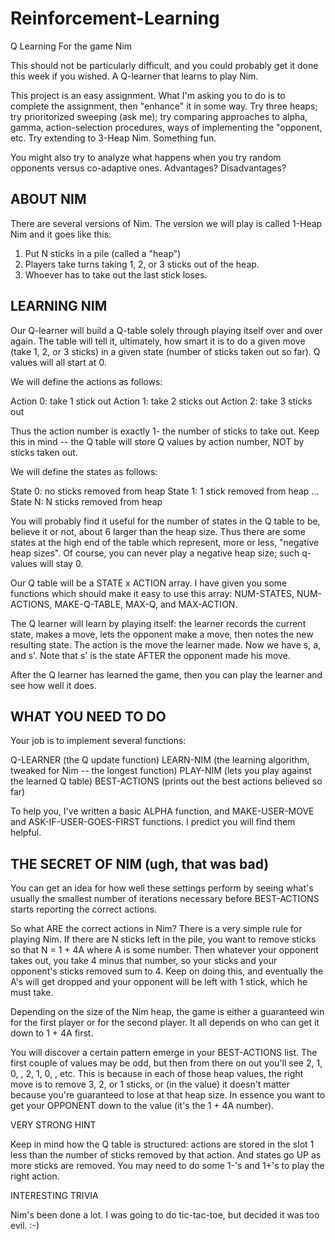 # Reinforcement-Learning
Q Learning For the game Nim

This should not be particularly difficult, and you could probably get it done this week if you wished.
A Q-learner that learns to play Nim.

This project is an easy assignment.
What I'm asking you to do is to complete the assignment, then
"enhance" it in some way.  Try three heaps; try prioritorized sweeping
(ask me); try comparing approaches to alpha, gamma, action-selection procedures,
ways of implementing the "opponent, etc.  Try extending to 3-Heap Nim.
Something fun.

You might also try to analyze what happens when you try random opponents versus co-adaptive ones.  Advantages?  Disadvantages?

ABOUT NIM
---------
There are several versions of Nim.  The version we will play is called 1-Heap Nim
and it goes like this:

1. Put N sticks in a pile (called a "heap")
2. Players take turns taking 1, 2, or 3 sticks out of the heap.
3. Whoever has to take out the last stick loses.


LEARNING NIM
------------

Our Q-learner will build a Q-table solely through playing itself over and over
again.  The table will tell it, ultimately, how smart it is to do a given move
(take 1, 2, or 3 sticks) in a given state (number of sticks taken out so far).
Q values will all start at 0.

We will define the actions as follows:

Action 0: take 1 stick out
Action 1: take 2 sticks out
Action 2: take 3 sticks out

Thus the action number is exactly 1- the number of sticks to take out.  Keep
this in mind -- the Q table will store Q values by action number, NOT by
sticks taken out.

We will define the states as follows:

State 0: no sticks removed from heap
State 1: 1 stick removed from heap
...
State N: N sticks removed from heap

You will probably find it useful for the number of states in the Q table to
be, believe it or not, about 6 larger than the heap size.  Thus there are
some states at the high end of the table which represent, more or less,
"negative heap sizes".  Of course, you can never play a negative heap size;
such q-values will stay 0.

Our Q table will be a STATE x ACTION array.  I have given you some functions
which should make it easy to use this array:  NUM-STATES, NUM-ACTIONS,
MAKE-Q-TABLE, MAX-Q, and MAX-ACTION.

The Q learner will learn by playing itself: the learner records the current
state, makes a move, lets the opponent make a move, then notes the new
resulting state.  The action is the move the learner made.  Now we have s,
a, and s'.  Note that s' is the state AFTER the opponent made his move.

After the Q learner has learned the game, then you can play the learner
and see how well it does.


WHAT YOU NEED TO DO
-------------------

Your job is to implement several functions:

Q-LEARNER
  (the Q update function)
LEARN-NIM
  (the learning algorithm, tweaked for Nim -- the longest function)
PLAY-NIM
  (lets you play against the learned Q table)
BEST-ACTIONS
  (prints out the best actions believed so far)

To help you, I've written a basic ALPHA function, and MAKE-USER-MOVE
and ASK-IF-USER-GOES-FIRST functions.  I predict you will find them helpful.



THE SECRET OF NIM (ugh, that was bad)
-----------------

You can get an idea for how well these settings perform by seeing what's
usually the smallest number of iterations necessary before BEST-ACTIONS starts
reporting the correct actions.

So what ARE the correct actions in Nim?  There is a very simple rule for playing
Nim.  If there are N sticks left in the pile, you want to remove sticks so that
N = 1 + 4A where A is some number.  Then whatever your opponent takes out, you take
4 minus that number, so your sticks and your opponent's sticks removed sum to 4.
Keep on doing this, and eventually the A's will get dropped and your opponent will
be left with 1 stick, which he must take.

Depending on the size of the Nim heap, the game is either a guaranteed win for
the first player or for the second player.  It all depends on who can get it down
to 1 + 4A first.

You will discover a certain pattern emerge in your BEST-ACTIONS list.  The first
couple of values may be odd, but then from there on out you'll see
2, 1, 0, <any>, 2, 1, 0, <any>, etc.  This is because in each of those heap
values, the right move is to remove 3, 2, or 1 sticks, or (in the <any> value)
it doesn't matter because you're guaranteed to lose at that heap size.  In essence
you want to get your OPPONENT down to the <any> value (it's the 1 + 4A number).


VERY STRONG HINT

Keep in mind how the Q table is structured: actions are stored in the slot
1 less than the number of sticks removed by that action.  And states go UP
as more sticks are removed.   You may need to do some 1-'s and 1+'s to play
the right action.


INTERESTING TRIVIA

Nim's been done a lot.  I was going to do tic-tac-toe, but decided it was too
evil.  :-)

